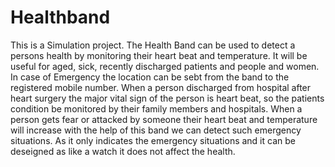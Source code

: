 # Healthband
This is a Simulation project.
The Health Band can be used to detect a persons health by monitoring their heart beat and temperature. It will be useful for aged, sick, recently discharged patients and people and women. In case of Emergency the location can be sebt from the band to the registered mobile number.
When a person discharged from hospital after heart surgery the major vital sign of the person is heart beat, so the patients condition be monitored by their family members and hospitals.
When a person gets fear or attacked by someone their heart beat and temperature will increase with the help of this band we can detect such emergency situations.
As it only indicates the emergency situations and it can be deseigned as like a watch it does not affect the health.
